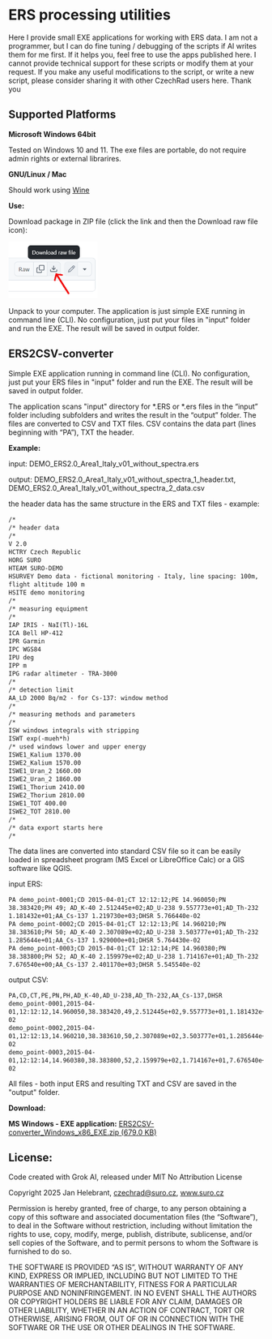 # ERS processing utilities

Here I provide small EXE applications for working with ERS data. I am not a programmer, but I can do fine tuning / debugging of the scripts if AI writes them for me first. If it helps you, feel free to use the apps published here. I cannot provide technical support for these scripts or modify them at your request. If you make any useful modifications to the script, or write a new script, please consider sharing it with other CzechRad users here. Thank you

## Supported Platforms

**Microsoft Windows 64bit**

Tested on Windows 10 and 11. The exe files are portable, do not require admin rights or external librarires.

**GNU/Linux / Mac**

Should work using [Wine](https://en.wikipedia.org/wiki/Wine_(software))


**Use:**

Download package in ZIP file (click the link and then the Download raw file icon):

<img src="download_raw.png" alt="Download raw file icon">

Unpack to your computer. The application is just simple EXE running in command line (CLI). No configuration, just put your files in "input" folder and run the EXE. The result will be saved in output folder.

## ERS2CSV-converter

Simple EXE application running in command line (CLI). No configuration, just put your ERS files in "input" folder and run the EXE. The result will be saved in output folder.

The application scans "input" directory for *.ERS or *.ers files in the “input” folder including subfolders and writes the result in the “output” folder. The files are converted to CSV and TXT files. CSV contains the data part (lines beginning with “PA”), TXT the header. 

**Example:**

input: DEMO_ERS2.0_Area1_Italy_v01_without_spectra.ers

output: DEMO_ERS2.0_Area1_Italy_v01_without_spectra_1_header.txt, DEMO_ERS2.0_Area1_Italy_v01_without_spectra_2_data.csv

the header data has the same structure in the ERS and TXT files - example:

```
/*
/* header data
/*
V 2.0
HCTRY Czech Republic
HORG SURO
HTEAM SURO-DEMO
HSURVEY Demo data - fictional monitoring - Italy, line spacing: 100m, flight altitude 100 m
HSITE demo monitoring
/*
/* measuring equipment
/*
IAP IRIS - NaI(Tl)-16L
ICA Bell HP-412
IPR Garmin
IPC WGS84
IPU deg
IPP m
IPG radar altimeter - TRA-3000
/*
/* detection limit
AA_LD 2000 Bq/m2 - for Cs-137: window method
/*
/* measuring methods and parameters
/*
ISW windows integrals with stripping
ISWT exp(-mueh*h)
/* used windows lower and upper energy
ISWE1_Kalium 1370.00
ISWE2_Kalium 1570.00
ISWE1_Uran_2 1660.00
ISWE2_Uran_2 1860.00
ISWE1_Thorium 2410.00
ISWE2_Thorium 2810.00
ISWE1_TOT 400.00
ISWE2_TOT 2810.00
/*
/* data export starts here
/*
```

The data lines are converted into standard CSV file so it can be easily loaded in spreadsheet program (MS Excel or LibreOffice Calc) or a GIS software like QGIS.

input ERS:
```
PA demo_point-0001;CD 2015-04-01;CT 12:12:12;PE 14.960050;PN 38.383420;PH 49; AD_K-40 2.512445e+02;AD_U-238 9.557773e+01;AD_Th-232 1.181432e+01;AA_Cs-137 1.219730e+03;DHSR 5.766440e-02
PA demo_point-0002;CD 2015-04-01;CT 12:12:13;PE 14.960210;PN 38.383610;PH 50; AD_K-40 2.307089e+02;AD_U-238 3.503777e+01;AD_Th-232 1.285644e+01;AA_Cs-137 1.929000e+01;DHSR 5.764430e-02
PA demo_point-0003;CD 2015-04-01;CT 12:12:14;PE 14.960380;PN 38.383800;PH 52; AD_K-40 2.159979e+02;AD_U-238 1.714167e+01;AD_Th-232 7.676540e+00;AA_Cs-137 2.401170e+03;DHSR 5.545540e-02
```

output CSV:
```
PA,CD,CT,PE,PN,PH,AD_K-40,AD_U-238,AD_Th-232,AA_Cs-137,DHSR
demo_point-0001,2015-04-01,12:12:12,14.960050,38.383420,49,2.512445e+02,9.557773e+01,1.181432e+01,1.219730e+03,5.766440e-02
demo_point-0002,2015-04-01,12:12:13,14.960210,38.383610,50,2.307089e+02,3.503777e+01,1.285644e+01,1.929000e+01,5.764430e-02
demo_point-0003,2015-04-01,12:12:14,14.960380,38.383800,52,2.159979e+02,1.714167e+01,7.676540e+00,2.401170e+03,5.545540e-02
```

All files - both input ERS and resulting TXT and CSV are saved in the "output" folder.

**Download:** 

**MS Windows - EXE application:**
[ERS2CSV-converter_Windows_x86_EXE.zip (679.0 KB)](https://github.com/juhele/opengeodata/blob/master/ERS_-_European_Radiometric_and_Spectrometry_format/Utils/ERS2CSV-converter_Windows_x86_EXE.zip)


## License:

Code created with Grok AI, released under MIT No Attribution License

Copyright 2025 Jan Helebrant, czechrad@suro.cz, www.suro.cz

Permission is hereby granted, free of charge, to any person obtaining a copy of this software and associated documentation files (the “Software”), to deal in the Software without restriction, including without limitation the rights to use, copy, modify, merge, publish, distribute, sublicense, and/or sell copies of the Software, and to permit persons to whom the Software is furnished to do so.

THE SOFTWARE IS PROVIDED “AS IS”, WITHOUT WARRANTY OF ANY KIND, EXPRESS OR IMPLIED, INCLUDING BUT NOT LIMITED TO THE WARRANTIES OF MERCHANTABILITY, FITNESS FOR A PARTICULAR PURPOSE AND NONINFRINGEMENT. IN NO EVENT SHALL THE AUTHORS OR COPYRIGHT HOLDERS BE LIABLE FOR ANY CLAIM, DAMAGES OR OTHER LIABILITY, WHETHER IN AN ACTION OF CONTRACT, TORT OR OTHERWISE, ARISING FROM, OUT OF OR IN CONNECTION WITH THE SOFTWARE OR THE USE OR OTHER DEALINGS IN THE SOFTWARE.
